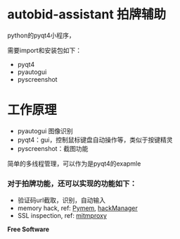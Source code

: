 # autobid-assistant 拍牌辅助

python的pyqt4小程序，

需要import和安装包如下：
  - pyqt4
  - pyautogui
  - pyscreenshot

# 工作原理

  - pyautogui 图像识别
  - pyqt4：gui，控制鼠标键盘自动操作等，类似于按键精灵
  - pyscreenshot：截图功能

简单的多线程管理，可以作为是pyqt4的exapmle



### 对于拍牌功能，还可以实现的功能如下：

 - 验证码url截取，识别，自动输入
 - memory hack, ref: [Pymem], [hackManager]
 - SSL inspection, ref: [mitmproxy ]


**Free Software**

   [Pymem]: <https://pymem.readthedocs.io/foreword.html>
   [hackManager]: <https://github.com/SirFroweey/hackManager>
   [mitmproxy]: <https://mitmproxy.org/>
